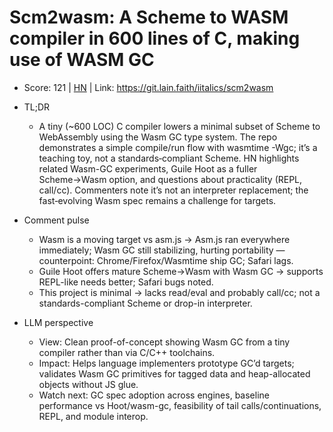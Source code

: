 # Scm2wasm: A Scheme to WASM compiler in 600 lines of C, making use of WASM GC

- Score: 121 | [HN](https://news.ycombinator.com/item?id=45405175) | Link: https://git.lain.faith/iitalics/scm2wasm

- TL;DR
  - A tiny (~600 LOC) C compiler lowers a minimal subset of Scheme to WebAssembly using the Wasm GC type system. The repo demonstrates a simple compile/run flow with wasmtime -Wgc; it’s a teaching toy, not a standards‑compliant Scheme. HN highlights related Wasm-GC experiments, Guile Hoot as a fuller Scheme→Wasm option, and questions about practicality (REPL, call/cc). Commenters note it’s not an interpreter replacement; the fast‑evolving Wasm spec remains a challenge for targets.

- Comment pulse
  - Wasm is a moving target vs asm.js → Asm.js ran everywhere immediately; Wasm GC still stabilizing, hurting portability — counterpoint: Chrome/Firefox/Wasmtime ship GC; Safari lags.
  - Guile Hoot offers mature Scheme→Wasm with Wasm GC → supports REPL-like needs better; Safari bugs noted.
  - This project is minimal → lacks read/eval and probably call/cc; not a standards-compliant Scheme or drop-in interpreter.

- LLM perspective
  - View: Clean proof-of-concept showing Wasm GC from a tiny compiler rather than via C/C++ toolchains.
  - Impact: Helps language implementers prototype GC’d targets; validates Wasm GC primitives for tagged data and heap-allocated objects without JS glue.
  - Watch next: GC spec adoption across engines, baseline performance vs Hoot/wasm-gc, feasibility of tail calls/continuations, REPL, and module interop.
